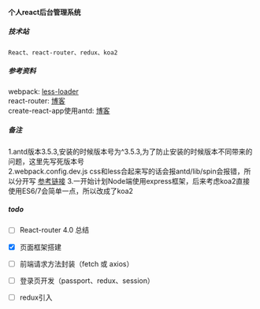#### 个人react后台管理系统

##### 技术站
`React、react-router、redux、koa2`


##### 参考资料
webpack: [less-loader](https://segmentfault.com/a/1190000010162614)  
react-router: [博客](https://zhuanlan.zhihu.com/p/28585911)  
create-react-app使用antd: [博客](https://blog.csdn.net/gx15366039985/article/details/78076421?locationNum=9&fps=1)

##### 备注
1.antd版本3.5.3,安装的时候版本号为^3.5.3,为了防止安装的时候版本不同带来的问题，这里先写死版本号  
2.webpack.config.dev.js css和less合起来写的话会报antd/lib/spin会报错，所以分开写 [参考链接](https://segmentfault.com/q/1010000010827986)
3.一开始计划Node端使用express框架，后来考虑koa2直接使用ES6/7会简单一点，所以改成了koa2

##### todo
- [ ] React-router 4.0 总结
- [x] 页面框架搭建
- [ ] 前端请求方法封装（fetch 或 axios）
- [ ] 登录页开发（passport、redux、session）
- [ ] redux引入


